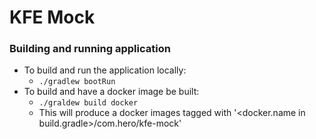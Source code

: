 # KFE Mock

### Building and running application
* To build and run the application locally:
  * `./gradlew bootRun`
* To build and have a docker image be built:
  * `./graldew build docker`
  * This will produce a docker images tagged with '<docker.name in build.gradle>/com.hero/kfe-mock'

